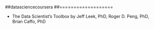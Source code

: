 ##datasciencecoursera
##===================

* The Data Scientist’s Toolbox
  by Jeff Leek, PhD, Roger D. Peng, PhD, Brian Caffo, PhD
